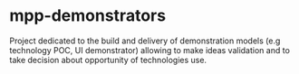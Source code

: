 # mpp-demonstrators
Project dedicated to the build and delivery of demonstration models (e.g technology POC, UI demonstrator) allowing to make ideas validation and to take decision about opportunity of technologies use.
